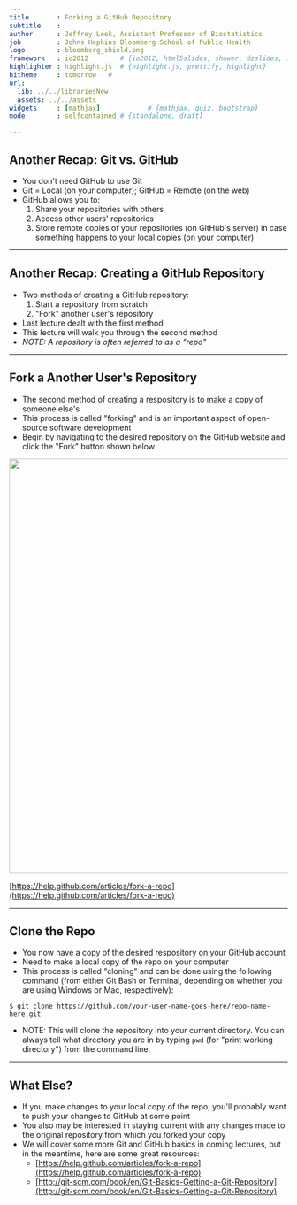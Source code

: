 ```yaml
---
title       : Forking a GitHub Repository
subtitle    : 
author      : Jeffrey Leek, Assistant Professor of Biostatistics 
job         : Johns Hopkins Bloomberg School of Public Health
logo        : bloomberg_shield.png
framework   : io2012        # {io2012, html5slides, shower, dzslides, ...}
highlighter : highlight.js  # {highlight.js, prettify, highlight}
hitheme     : tomorrow   # 
url:
  lib: ../../librariesNew
  assets: ../../assets
widgets     : [mathjax]            # {mathjax, quiz, bootstrap}
mode        : selfcontained # {standalone, draft}

---
```


## Another Recap: Git vs. GitHub

* You don't need GitHub to use Git
* Git = Local (on your computer); GitHub = Remote (on the web)
* GitHub allows you to:
  1. Share your repositories with others
  2. Access other users' repositories
  3. Store remote copies of your repositories (on GitHub's server) in case something happens to your local copies (on your computer)

---

## Another Recap: Creating a GitHub Repository

* Two methods of creating a GitHub repository:
  1. Start a repository from scratch
  2. "Fork" another user's repository
* Last lecture dealt with the first method
* This lecture will walk you through the second method
* _NOTE: A repository is often referred to as a "repo"_

---

## Fork a Another User's Repository

* The second method of creating a respository is to make a copy of someone else's
* This process is called "forking" and is an important aspect of open-source software development
* Begin by navigating to the desired repository on the GitHub website and click the "Fork" button shown below

<img class=center src=../../assets/img/CreateRepo/Bootcamp-Fork.png width='750'/>

[https://help.github.com/articles/fork-a-repo](https://help.github.com/articles/fork-a-repo)

---

## Clone the Repo

* You now have a copy of the desired respository on your GitHub account
* Need to make a local copy of the repo on your computer
* This process is called "cloning" and can be done using the following command (from either Git Bash or Terminal, depending on whether you are using Windows or Mac, respectively):

```
$ git clone https://github.com/your-user-name-goes-here/repo-name-here.git
```

* NOTE: This will clone the repository into your current directory. You can always tell what directory you are in by typing `pwd` (for "print working directory") from the command line.

---

## What Else?

* If you make changes to your local copy of the repo, you'll probably want to push your changes to GitHub at some point
* You also may be interested in staying current with any changes made to the original repository from which you forked your copy
* We will cover some more Git and GitHub basics in coming lectures, but in the meantime, here are some great resources:
  * [https://help.github.com/articles/fork-a-repo](https://help.github.com/articles/fork-a-repo)
  * [http://git-scm.com/book/en/Git-Basics-Getting-a-Git-Repository](http://git-scm.com/book/en/Git-Basics-Getting-a-Git-Repository)
